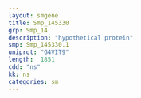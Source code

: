 ```yaml
---
layout: smgene
title: Smp_145330
grp: Smp_14
description: "hypothetical protein"
smp: Smp_145330.1
uniprot: "G4VIT9"
length:  1851
cdd: "ns"
kk: ns
categories: sm
---
```

